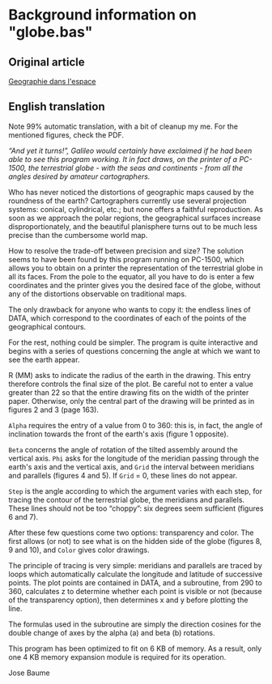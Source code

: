# Background information on "globe.bas"

## Original article

[Geographie dans l'espace](pictures/GeographieDanslEspace.pdf)

## English translation

Note 99% automatic translation, with a bit of cleanup my me. For the mentioned figures, check the PDF.

_“And yet it turns!”, Galileo would certainly have exclaimed if he had been able to see this program working. It in
fact draws, on the printer of a PC-1500, the terrestrial globe - with the seas and continents - from all the angles
desired by amateur cartographers._

Who has never noticed the distortions of geographic maps caused by the roundness of the earth? Cartographers currently
use several projection systems: conical, cylindrical, etc.; but none offers a faithful reproduction. As soon as we
approach the polar regions, the geographical surfaces increase disproportionately, and the beautiful planisphere turns
out to be much less precise than the cumbersome world map.

How to resolve the trade-off between precision and size? The solution seems to have been found by this program running
on PC-1500, which allows you to obtain on a printer the representation of the terrestrial globe in all its faces. From
the pole to the equator, all you have to do is enter a few coordinates and the printer gives you the desired face of the
globe, without any of the distortions observable on traditional maps.

The only drawback for anyone who wants to copy it: the endless lines of DATA, which correspond to the coordinates of
each of the points of the geographical contours.

For the rest, nothing could be simpler. The program is quite interactive and begins with a series of questions
concerning the angle at which we want to see the earth appear.

R (MM) asks to indicate the radius of the earth in the drawing. This entry therefore controls the final size of the
plot. Be careful not to enter a value greater than 22 so that the entire drawing fits on the width of the printer paper.
Otherwise, only the central part of the drawing will be printed as in figures 2 and 3 (page 163).

`Alpha` requires the entry of a value from 0 to 360: this is, in fact, the angle of inclination towards the front of the
earth's axis (figure 1 opposite).

`Beta` concerns the angle of rotation of the tilted assembly around the vertical axis.
`Phi` asks for the longitude of the meridian passing through the earth's axis and the vertical axis, and `Grid` the
interval between meridians and parallels (figures 4 and 5). If `Grid` = 0, these lines do not appear.

`Step` is the angle according to which the argument varies with each step, for tracing the contour of the terrestrial
globe, the meridians and parallels. These lines should not be too “choppy”: six degrees seem sufficient (figures 6 and
7).

After these few questions come two options: transparency and color. The first allows (or not) to see what is on the
hidden side of the globe (figures 8, 9 and 10), and `Color` gives color drawings.

The principle of tracing is very simple: meridians and parallels are traced by loops which automatically calculate the
longitude and latitude of successive points. The plot points are contained in DATA, and a subroutine, from 290 to 360,
calculates z to determine whether each point is visible or not (because of the transparency option), then determines x
and y before plotting the line.

The formulas used in the subroutine are simply the direction cosines for the double change of axes by the alpha (a) and
beta (b) rotations.

This program has been optimized to fit on 6 KB of memory. As a result, only one 4 KB memory expansion module is required
for its operation.

Jose Baume
